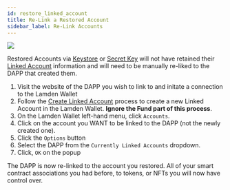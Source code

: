```yaml
---
id: restore_linked_account
title: Re-Link a Restored Account
sidebar_label: Re-Link Accounts
---
```

 
![](/img/wallet/gif/1.0.0_dapp_change_association.gif)

Restored Accounts via <u>[Keystore](/docs/wallet/accounts_linked_overview)</u> or <u>[Secret Key](/docs/wallet/accounts_creation#existing-account)</u> will not have retained their <u>[Linked Account](/docs/wallet/accounts_linked_overview)</u>  information and will need to be manually re-liked to the DAPP that created them.

1. Visit the website of the DAPP you wish to link to and initate a connection to the Lamden Wallet
2. Follow the <u>[Create Linked Account](/docs/wallet/accounts_linked_create)</u> process to create a new Linked Account in the Lamden Wallet. **Ignore the Fund part of this process**.
3. On the Lamden Wallet left-hand menu, click `Accounts`.
4. Click on the account you WANT to be linked to the DAPP (not the newly created one).
5. Click the `Options` button
6. Select the DAPP from the `Currently Linked Accounts` dropdown. 
7. Click, `OK` on the popup

The DAPP is now re-linked to the account you restored.  All of your smart contract associations you had before, to tokens, or NFTs you will now have control over.
